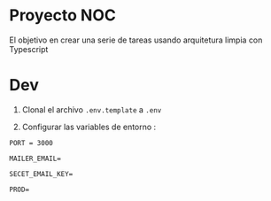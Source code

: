 
# Proyecto NOC

El objetivo en crear una serie de tareas usando arquitetura limpia con Typescript

# Dev

1. Clonal el archivo ```.env.template``` a ```.env```

2. Configurar las variables de entorno :

```
PORT = 3000

MAILER_EMAIL= 

SECET_EMAIL_KEY= 

PROD=

```